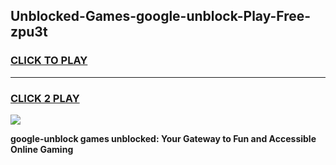 
## Unblocked-Games-google-unblock-Play-Free-zpu3t
<h3>
<a href="https://premium76.site?title=google-unblock&ref=12A">CLICK TO PLAY</a></h3>
<hr>

<h3>
<a href="https://premium76.site?title=google-unblock&ref=12A">CLICK 2 PLAY</a>
  
</h3>

<a href="https://premium76.site?title=google-unblock&ref=12A"><img src="https://clearcache.store/games.png"></a>


**google-unblock games unblocked: Your Gateway to Fun and Accessible Online Gaming**
